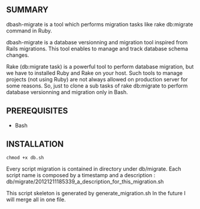 SUMMARY
-------

dbash-migrate is a tool which performs migration tasks like rake db:migrate command in Ruby.

dbash-migrate is a database versionning and migration tool inspired from Rails migrations.
This tool enables to manage and track database schema changes.

Rake (db:migrate task) is a powerful tool to perform database migration, but we have to installed Ruby and Rake on your host. 
Such tools to manage projects (not using Ruby) are not always allowed on production server for some reasons.
So, just to clone a sub tasks of rake db:migrate to perform database versionning and migration only in Bash.

PREREQUISITES
-------------

* Bash

INSTALLATION
------------
```shell
chmod +x db.sh
```

Every script migration is contained in directory under db/migrate.
Each script name is composed by a timestamp and a description :
 db/migrate/20121211185339_a_description_for_this_migration.sh

This script skeleton is generated by generate_migration.sh
In the future I will merge all in one file.
